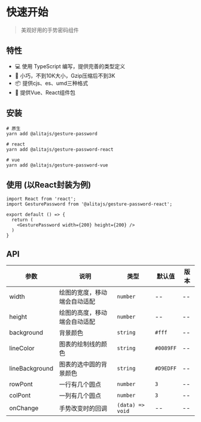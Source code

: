# 快速开始

> 美观好用的手势密码组件

## 特性

- 💻 使用 TypeScript 编写，提供完善的类型定义
- 🚀 小巧，不到10K大小，Gzip压缩后不到3K
- 📦 提供cjs、es、umd三种格式
- 🎉 提供Vue、React组件包

## 安装

```
# 原生
yarn add @alitajs/gesture-password

# react
yarn add @alitajs/gesture-password-react

# vue
yarn add @alitajs/gesture-password-vue
```

## 使用 (以React封装为例)

```
import React from 'react';
import GesturePassword from '@alitajs/gesture-password-react';

export default () => {
  return (
    <GesturePassword width={200} height={200} />
  )
}
```

## API

| 参数          | 说明          | 类型                 | 默认值 | 版本 |
| ------------ | --------------| ------------------- | ------ | ---- |
| width        | 绘图的宽度，移动端会自动适配      | `number`     | --     | --   |
| height       | 绘图的高度，移动端会自动适配      | `number`     | --     | --   |
| background   | 背景颜色 | `string`           | `#fff` | --   |
| lineColor     | 图表的绘制线的颜色        | `string`            |  `#0089FF`   | --   |
| lineBackground | 图表的选中圆的背景颜色        | `string`            | `#D9EDFF`    | --   |
| rowPont | 一行有几个圆点        | `number`            | `3`    | --   |
| colPont | 一列有几个圆点        | `number`            | `3`    | --   |
| onChange | 手势改变时的回调        | `(data) => void`            | --    | --   |
